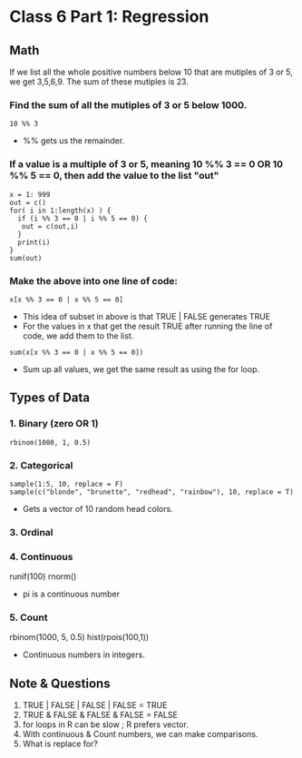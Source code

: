 # Class 6 Part 1: Regression

## Math
If we list all the whole positive numbers below 10 that are mutiples of 3 or 5, we get 3,5,6,9. The sum of these mutiples is 23. 
### Find the sum of all the mutiples of 3 or 5 below 1000.
```
10 %% 3 
```
+ %% gets us the remainder. 

### If a value is a multiple of 3 or 5, meaning 10 %% 3 == 0 OR 10 %% 5 == 0, then add the value to the list "out"
```
x = 1: 999
out = c()
for( i in 1:length(x) ) {
  if (i %% 3 == 0 | i %% 5 == 0) {
   out = c(out,i)
  } 
  print(i)
}
sum(out)
```
### Make the above into one line of code: 
```
x[x %% 3 == 0 | x %% 5 == 0]
```
+ This idea of subset in above is that TRUE | FALSE generates TRUE 
+ For the values in x that get the result TRUE after running the line of code, we add them to the list. 
```
sum(x[x %% 3 == 0 | x %% 5 == 0])
```
+ Sum up all values, we get the same result as using the for loop.

## Types of Data
### 1. Binary (zero OR 1)
```
rbinom(1000, 1, 0.5)
```
### 2. Categorical
```
sample(1:5, 10, replace = F)
sample(c("blonde", "brunette", "redhead", "rainbow"), 10, replace = T)
```
+ Gets a vector of 10 random head colors.

### 3. Ordinal

### 4. Continuous 
runif(100)
rnorm()
+ pi is a continuous number

### 5. Count 
rbinom(1000, 5, 0.5)
hist(rpois(100,1))
+ Continuous numbers in integers.

## Note & Questions
1. TRUE | FALSE | FALSE | FALSE = TRUE
2. TRUE & FALSE & FALSE & FALSE = FALSE
3. for loops in R can be slow ; R prefers vector.
4. With continuous & Count numbers, we can make comparisons.
5. What is replace for? 

